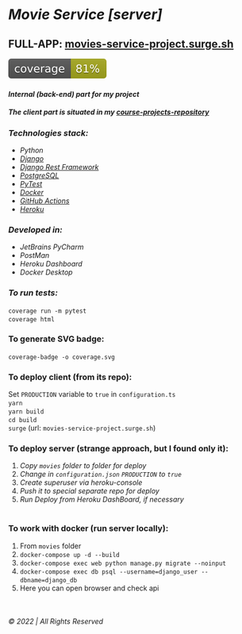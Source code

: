 # _Movie Service [server]_  

## FULL-APP: [movies-service-project.surge.sh](http://movies-service-project.surge.sh/)

![coverage](./movies/coverage.svg)

#### _Internal (back-end) part for my project_

##### The client part is situated in my [course-projects-repository](https://github.com/user-of-github/BSUIR_course-projects/tree/master/2%20year%20-%20Movie%20Ticket%20Sales%20Service/client)

### _Technologies stack:_

* _Python_
* _[Django](https://www.djangoproject.com/)_
* _[Django Rest Framework](https://www.django-rest-framework.org/)_
* _[PostgreSQL](https://www.postgresql.org/)_
* _[PyTest](https://pytest-cov.readthedocs.io/en/latest/readme.html)_
* _[Docker](https://www.docker.com/)_  
* _[GitHub Actions](https://github.com/features/actions)_  
* _[Heroku](https://www.heroku.com)_  


### _Developed in:_
* _JetBrains PyCharm_
* _PostMan_  
* _Heroku Dashboard_  
* _Docker Desktop_


### _To run tests:_

`coverage run -m pytest`  
`coverage html`

### To generate SVG badge:

`coverage-badge -o coverage.svg`

### To deploy client (from its repo): 
Set `PRODUCTION` variable to `true` in `configuration.ts`  
`yarn`  
`yarn build`  
`cd build`  
`surge`  (url: `movies-service-project.surge.sh`)  

### To deploy server (strange approach, but I found only it):  
1. _Copy `movies` folder to folder for deploy_  
2. _Change in `configuration.json`  `PRODUCTION` to `true`_ 
3. _Create superuser via heroku-console_
4. _Push it to special separate repo for deploy_ 
5. _Run Deploy from Heroku DashBoard, if necessary_  
&nbsp;  


### To work with docker (run server locally):  
1. From `movies` folder  
2. `docker-compose up -d --build`  
3. `docker-compose exec web python manage.py migrate --noinput`  
4. `docker-compose exec db psql --username=django_user --dbname=django_db`  
5. Here you can open browser and check api    


&nbsp;  

###### © 2022 | All Rights Reserved
